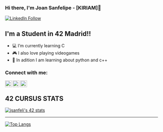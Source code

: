 ### Hi there, I'm Joan Sanfelipe - [KIRIAM]👋

[![LinkedIn Follow](https://img.shields.io/twitter/follow/_Kiriam?color=1DA1F2&logo=twitter&style=for-the-badge)]([https://twitter.com/_Kiriam](https://www.linkedin.com/in/joansanfelipe/))

## I'm a Student in 42 Madrid!!

- 💻 I’m currently learning C
- 🎮 I also love playing videogames
- 🧠 In adition I am learning about python and c++

### Connect with me:

[<img align="left" alt="KiriamBlu | Twitter" width="22px" src="https://cdn.jsdelivr.net/npm/simple-icons@v3/icons/twitter.svg" />][twitter]
[<img align="left" alt="KiriamBlu | LinkedIn" width="22px" src="https://cdn.jsdelivr.net/npm/simple-icons@v3/icons/linkedin.svg" />][linkedin]
[<img align="left" alt="KiriamBlu | Instagram" width="22px" src="https://cdn.jsdelivr.net/npm/simple-icons@v3/icons/instagram.svg" />][instagram]

<br />

## 42 CURSUS STATS
[![jsanfeli's 42 stats](https://badge42.vercel.app/api/v2/cl1o0sxjk001109jov1jeojzk/stats?cursusId=21&coalitionId=66)](https://github.com/JaeSeoKim/badge42)

------------------------------------------------------------

[![Top Langs](https://github-readme-stats.vercel.app/api/top-langs/?username=KiriamBlu&layout=compact)](https://github.com/anuraghazra/github-readme-stats)

<br />
<!--
**KiriamBlu/KiriamBlu** is a ✨ _special_ ✨ repository because its `README.md` (this file) appears on your GitHub profile.
-->
<br />

</details>

[twitter]: https://twitter.com/_Kiriam
[instagram]: https://www.instagram.com/__kiriam/
[linkedin]: https://www.linkedin.com/in/joan-sanfelipe-87673297/
